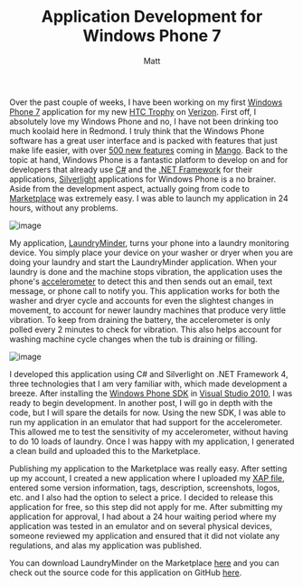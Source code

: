 ﻿---
layout: post
title: Application Development for Windows Phone 7
author: Matt
permalink: /2011/07/application-development-for-windows-phone-7/
categories:
  - Development
tags:
  - csharp
  - windowsphone
---

Over the past couple of weeks, I have been working on my first [Windows Phone 7](http://www.microsoft.com/windowsphone/en-us/default.aspx) application for my new [HTC Trophy](http://www.htc.com/us/products/trophy-verizon?view=1-1&sort=0&filters=4-0-0) on [Verizon](http://www.verizonwireless.com/b2c/index.html). First off, I absolutely love my Windows Phone and no, I have not been drinking too much koolaid here in Redmond. I truly think that the Windows Phone software has a great user interface and is packed with features that just make life easier, with over [500 new features](http://techcrunch.com/2011/05/24/microsoft-officially-announces-windows-phone-7-1-mango-with-500-new-features/) coming in [Mango](http://www.youtube.com/watch?v=OP30F3ZxTmw). Back to the topic at hand, Windows Phone is a fantastic platform to develop on and for developers that already use [C#](http://msdn.microsoft.com/en-us/vcsharp/aa336809) and the [.NET Framework](http://www.microsoft.com/net/) for their applications, [Silverlight](http://www.silverlight.net/) applications for Windows Phone is a no brainer. Aside from the development aspect, actually going from code to [Marketplace](http://www.microsoft.com/windowsphone/en-us/apps/default.aspx) was extremely easy. I was able to launch my application in 24 hours, without any problems.

![image](http://mbmccormick.github.com/images/2012/05/Screenshot1.png "Image 1")

My application, [LaundryMinder](http://windowsphone.com/s?appid=2b36d281-9189-e011-986b-78e7d1fa76f8), turns your phone into a laundry monitoring device. You simply place your device on your washer or dryer when you are doing your laundry and start the LaundryMinder application. When your laundry is done and the machine stops vibration, the application uses the phone's [accelerometer](http://en.wikipedia.org/wiki/Accelerometer) to detect this and then sends out an email, text message, or phone call to notify you. This application works for both the washer and dryer cycle and accounts for even the slightest changes in movement, to account for newer laundry machines that produce very little vibration. To keep from draining the battery, the accelerometer is only polled every 2 minutes to check for vibration. This also helps account for washing machine cycle changes when the tub is draining or filling.

![image](http://mbmccormick.github.com/images/2012/05/Desktop.png "Image 2")

I developed this application using C# and Silverlight on .NET Framework 4, three technologies that I am very familiar with, which made development a breeze. After installing the [Windows Phone SDK](http://create.msdn.com/en-US/home/getting_started) in [Visual Studio 2010](http://www.microsoft.com/visualstudio/en-us), I was ready to begin development. In another post, I will go in depth with the code, but I will spare the details for now. Using the new SDK, I was able to run my application in an emulator that had support for the accelerometer. This allowed me to test the sensitivity of my accelerometer, without having to do 10 loads of laundry. Once I was happy with my application, I generated a clean build and uploaded this to the Marketplace.

Publishing my application to the Marketplace was really easy. After setting up my account, I created a new application where I uploaded my [XAP file](http://forums.asp.net/t/1277554.aspx), entered some version information, tags, description, screenshots, logos, etc. and I also had the option to select a price. I decided to release this application for free, so this step did not apply for me. After submitting my application for approval, I had about a 24 hour waiting period where my application was tested in an emulator and on several physical devices, someone reviewed my application and ensured that it did not violate any regulations, and alas my application was published.

You can download LaundryMinder on the Marketplace [here](http://windowsphone.com/s?appid=2b36d281-9189-e011-986b-78e7d1fa76f8) and you can check out the source code for this application on GitHub [here](https://github.com/mbmccormick/LaundryMinder).